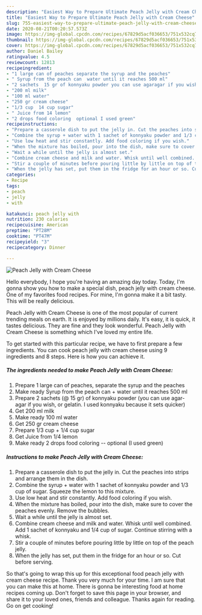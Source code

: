 ```yaml
---
description: "Easiest Way to Prepare Ultimate Peach Jelly with Cream Cheese"
title: "Easiest Way to Prepare Ultimate Peach Jelly with Cream Cheese"
slug: 755-easiest-way-to-prepare-ultimate-peach-jelly-with-cream-cheese
date: 2020-08-21T00:20:57.573Z
image: https://img-global.cpcdn.com/recipes/67829d5acf036653/751x532cq70/peach-jelly-with-cream-cheese-recipe-main-photo.jpg
thumbnail: https://img-global.cpcdn.com/recipes/67829d5acf036653/751x532cq70/peach-jelly-with-cream-cheese-recipe-main-photo.jpg
cover: https://img-global.cpcdn.com/recipes/67829d5acf036653/751x532cq70/peach-jelly-with-cream-cheese-recipe-main-photo.jpg
author: Daniel Bailey
ratingvalue: 4.5
reviewcount: 12813
recipeingredient:
- "1 large can of peaches separate the syrup and the peaches"
- " Syrup from the peach can  water until it reaches 500 ml"
- "2 sachets  15 gr of konnyaku powder you can use agaragar if you wish or gelatin I used konnyaku because it sets quicker"
- "200 ml milk"
- "100 ml water"
- "250 gr cream cheese"
- "1/3 cup  14 cup sugar"
- " Juice from 14 lemon"
- "2 drops food coloring  optional I used green"
recipeinstructions:
- "Prepare a casserole dish to put the jelly in. Cut the peaches into strips and arrange them in the dish."
- "Combine the syrup + water with 1 sachet of konnyaku powder and 1/3 cup of sugar. Squeeze the lemon to this mixture."
- "Use low heat and stir constantly. Add food coloring if you wish."
- "When the mixture has boiled, pour into the dish, make sure to cover the peaches evenly. Remove the bubbles."
- "Wait a while until the jelly is almost set."
- "Combine cream cheese and milk and water. Whisk until well combined. Add 1 sachet of konnyaku and 1/4 cup of sugar. Continue stirring with a whisk."
- "Stir a couple of minutes before pouring little by little on top of the peach jelly."
- "When the jelly has set, put them in the fridge for an hour or so. Cut before serving."
categories:
- Recipe
tags:
- peach
- jelly
- with

katakunci: peach jelly with 
nutrition: 230 calories
recipecuisine: American
preptime: "PT28M"
cooktime: "PT47M"
recipeyield: "3"
recipecategory: Dinner

---
```



![Peach Jelly with Cream Cheese](https://img-global.cpcdn.com/recipes/67829d5acf036653/751x532cq70/peach-jelly-with-cream-cheese-recipe-main-photo.jpg)

Hello everybody, I hope you're having an amazing day today. Today, I'm gonna show you how to make a special dish, peach jelly with cream cheese. One of my favorites food recipes. For mine, I'm gonna make it a bit tasty. This will be really delicious.

Peach Jelly with Cream Cheese is one of the most popular of current trending meals on earth. It is enjoyed by millions daily. It's easy, it is quick, it tastes delicious. They are fine and they look wonderful. Peach Jelly with Cream Cheese is something which I've loved my entire life.




To get started with this particular recipe, we have to first prepare a few ingredients. You can cook peach jelly with cream cheese using 9 ingredients and 8 steps. Here is how you can achieve it.

<!--inarticleads1-->

##### The ingredients needed to make Peach Jelly with Cream Cheese:

1. Prepare 1 large can of peaches, separate the syrup and the peaches
1. Make ready  Syrup from the peach can + water until it reaches 500 ml
1. Prepare 2 sachets (@ 15 gr) of konnyaku powder (you can use agar-agar if you wish, or gelatin. I used konnyaku because it sets quicker)
1. Get 200 ml milk
1. Make ready 100 ml water
1. Get 250 gr cream cheese
1. Prepare 1/3 cup + 1/4 cup sugar
1. Get  Juice from 1/4 lemon
1. Make ready 2 drops food coloring -- optional (I used green)




<!--inarticleads2-->

##### Instructions to make Peach Jelly with Cream Cheese:

1. Prepare a casserole dish to put the jelly in. Cut the peaches into strips and arrange them in the dish.
1. Combine the syrup + water with 1 sachet of konnyaku powder and 1/3 cup of sugar. Squeeze the lemon to this mixture.
1. Use low heat and stir constantly. Add food coloring if you wish.
1. When the mixture has boiled, pour into the dish, make sure to cover the peaches evenly. Remove the bubbles.
1. Wait a while until the jelly is almost set.
1. Combine cream cheese and milk and water. Whisk until well combined. Add 1 sachet of konnyaku and 1/4 cup of sugar. Continue stirring with a whisk.
1. Stir a couple of minutes before pouring little by little on top of the peach jelly.
1. When the jelly has set, put them in the fridge for an hour or so. Cut before serving.




So that's going to wrap this up for this exceptional food peach jelly with cream cheese recipe. Thank you very much for your time. I am sure that you can make this at home. There is gonna be interesting food at home recipes coming up. Don't forget to save this page in your browser, and share it to your loved ones, friends and colleague. Thanks again for reading. Go on get cooking!
